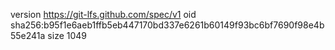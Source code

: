 version https://git-lfs.github.com/spec/v1
oid sha256:b95f1e6aeb1ffb5eb447170bd337e6261b60149f93bc6bf7690f98e4b55e241a
size 1049
